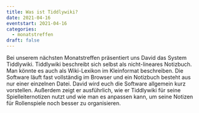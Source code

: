 ```yaml
---
title: Was ist Tiddlywiki?
date: 2021-04-16
eventstart: 2021-04-16
categories:
  - monatstreffen
draft: false
---
```

Bei unserem nächsten Monatstreffen präsentiert uns David das System Tiddlywiki. Tiddlywiki beschreibt sich selbst als 
nicht-lineares Notizbuch. Man könnte es auch als Wiki-Lexikon im Kleinformat beschreiben. Die Software läuft fast 
vollständig im Browser und ein Notizbuch besteht aus nur einer einzelnen Datei. David wird euch die Software allgemein 
kurz vorstellen. Außerdem zeigt er ausführlich, wie er Tiddlywiki für seine Spielleiternotizen nutzt und wie man es 
anpassen kann, um seine Notizen für Rollenspiele noch besser zu organisieren.

